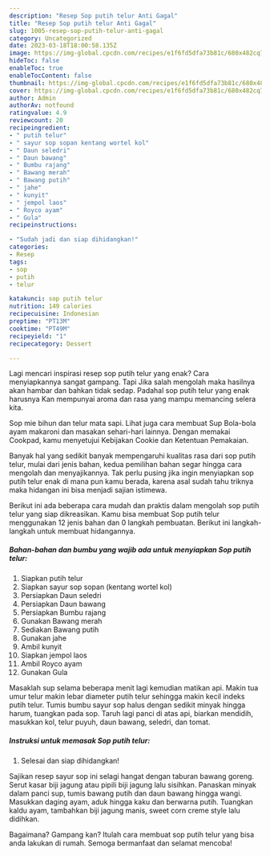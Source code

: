 ```yaml
---
description: "Resep Sop putih telur Anti Gagal"
title: "Resep Sop putih telur Anti Gagal"
slug: 1005-resep-sop-putih-telur-anti-gagal
category: Uncategorized
date: 2023-03-18T18:00:58.135Z
image: https://img-global.cpcdn.com/recipes/e1f6fd5dfa73b81c/680x482cq70/sop-putih-telur-foto-resep-utama.jpg
hideToc: false
enableToc: true
enableTocContent: false
thumbnail: https://img-global.cpcdn.com/recipes/e1f6fd5dfa73b81c/680x482cq70/sop-putih-telur-foto-resep-utama.jpg
cover: https://img-global.cpcdn.com/recipes/e1f6fd5dfa73b81c/680x482cq70/sop-putih-telur-foto-resep-utama.jpg
author: Admin
authorAv: notfound
ratingvalue: 4.9
reviewcount: 20
recipeingredient:
- " putih telur"
- " sayur sop sopan kentang wortel kol"
- " Daun seledri"
- " Daun bawang"
- " Bumbu rajang"
- " Bawang merah"
- " Bawang putih"
- " jahe"
- " kunyit"
- " jempol laos"
- " Royco ayam"
- " Gula"
recipeinstructions:

- "Sudah jadi dan siap dihidangkan!"
categories:
- Resep
tags:
- sop
- putih
- telur

katakunci: sop putih telur 
nutrition: 149 calories
recipecuisine: Indonesian
preptime: "PT13M"
cooktime: "PT49M"
recipeyield: "1"
recipecategory: Dessert

---
```



Lagi mencari inspirasi resep sop putih telur yang enak? Cara menyiapkannya sangat gampang. Tapi Jika salah mengolah maka hasilnya akan hambar dan bahkan tidak sedap. Padahal sop putih telur yang enak harusnya Kan mempunyai aroma dan rasa yang mampu memancing selera kita.


Sop mie bihun dan telur mata sapi. Lihat juga cara membuat Sup Bola-bola ayam makaroni dan masakan sehari-hari lainnya. Dengan memakai Cookpad, kamu menyetujui Kebijakan Cookie dan Ketentuan Pemakaian.

Banyak hal yang sedikit banyak mempengaruhi kualitas rasa dari sop putih telur, mulai dari jenis bahan, kedua pemilihan bahan segar hingga cara mengolah dan menyajikannya. Tak perlu pusing jika ingin menyiapkan sop putih telur enak di mana pun kamu berada, karena asal sudah tahu triknya maka hidangan ini bisa menjadi sajian istimewa.


Berikut ini ada beberapa cara mudah dan praktis dalam mengolah sop putih telur yang siap dikreasikan. Kamu bisa membuat Sop putih telur menggunakan 12 jenis bahan dan 0 langkah pembuatan. Berikut ini langkah-langkah untuk membuat hidangannya.

<!--inarticleads1-->

##### Bahan-bahan dan bumbu yang wajib ada untuk menyiapkan Sop putih telur:

1. Siapkan  putih telur
1. Siapkan  sayur sop sopan (kentang wortel kol)
1. Persiapkan  Daun seledri
1. Persiapkan  Daun bawang
1. Persiapkan  Bumbu rajang
1. Gunakan  Bawang merah
1. Sediakan  Bawang putih
1. Gunakan  jahe
1. Ambil  kunyit
1. Siapkan  jempol laos
1. Ambil  Royco ayam
1. Gunakan  Gula


Masaklah sup selama beberapa menit lagi kemudian matikan api. Makin tua umur telur makin lebar diameter putih telur sehingga makin kecil indeks putih telur. Tumis bumbu sayur sop halus dengan sedikit minyak hingga harum, tuangkan pada sop. Taruh lagi panci di atas api, biarkan mendidih, masukkan kol, telur puyuh, daun bawang, seledri, dan tomat. 

<!--inarticleads2-->

##### Instruksi untuk memasak Sop putih telur:


1. Selesai dan siap dihidangkan!

Sajikan resep sayur sop ini selagi hangat dengan taburan bawang goreng. Serut kasar biji jagung atau pipili biji jagung lalu sisihkan. Panaskan minyak dalam panci sup, tumis bawang putih dan daun bawang hingga wangi. Masukkan daging ayam, aduk hingga kaku dan berwarna putih. Tuangkan kaldu ayam, tambahkan biji jagung manis, sweet corn creme style lalu didihkan. 

Bagaimana? Gampang kan? Itulah cara membuat sop putih telur yang bisa anda lakukan di rumah. Semoga bermanfaat dan selamat mencoba!
